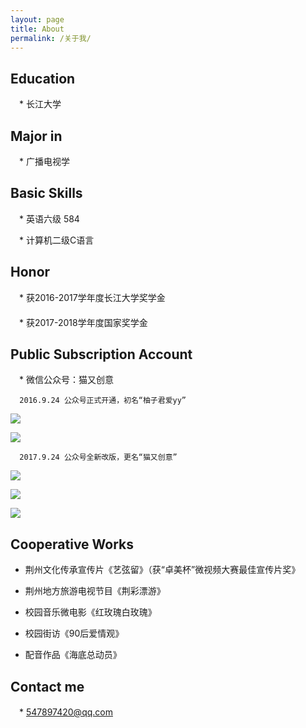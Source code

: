 ```yaml
---
layout: page
title: About
permalink: /关于我/
---
```

## Education

　* 长江大学

## Major in

　* 广播电视学

## Basic Skills

　*  英语六级 584

　* 计算机二级C语言

## Honor

　*  获2016-2017学年度长江大学奖学金  
　  
　*  获2017-2018学年度国家奖学金    

## Public Subscription Account

　* 微信公众号：猫又创意
 
      2016.9.24 公众号正式开通，初名“柚子君爱yy”

![](../images/pomelo1.gif)  

![](../images/pomelo2.gif) <!-- .element height="50%" width="50%" -->

      2017.9.24 公众号全新改版，更名“猫又创意”

![](../images/head.gif)  

![](../images/middle.gif)  

![](../images/rear.gif)  


## Cooperative Works

* 荆州文化传承宣传片《艺弦留》（获“卓美杯”微视频大赛最佳宣传片奖》

* 荆州地方旅游电视节目《荆彩漂游》

* 校园音乐微电影《红玫瑰白玫瑰》

* 校园街访《90后爱情观》

* 配音作品《海底总动员》


## Contact me

　* [547897420@qq.com](mailto:547897420@qq.com)